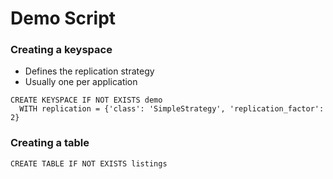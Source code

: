 # Demo Script

### Creating a keyspace
- Defines the replication strategy
- Usually one per application
```
CREATE KEYSPACE IF NOT EXISTS demo 
  WITH replication = {'class': 'SimpleStrategy', 'replication_factor': 2}
```
### Creating a table
```
CREATE TABLE IF NOT EXISTS listings
